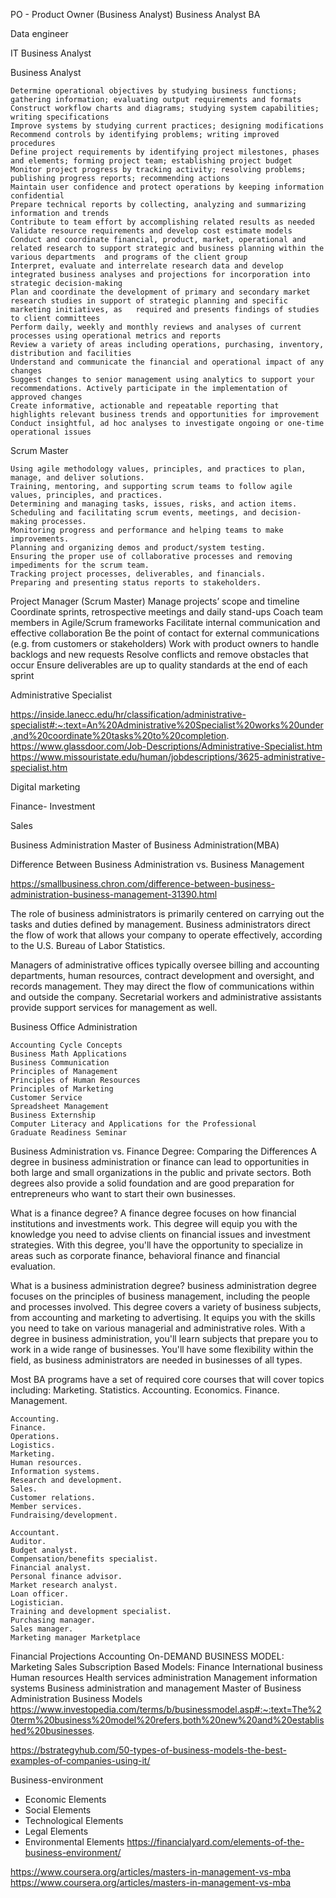 
PO - Product Owner (Business Analyst)
 Business Analyst BA
 
 Data engineer
 
 IT   Business Analyst
 
 Business Analyst

    Determine operational objectives by studying business functions; gathering information; evaluating output requirements and formats 
    Construct workflow charts and diagrams; studying system capabilities; writing specifications 
    Improve systems by studying current practices; designing modifications 
    Recommend controls by identifying problems; writing improved procedures 
    Define project requirements by identifying project milestones, phases and elements; forming project team; establishing project budget 
    Monitor project progress by tracking activity; resolving problems; publishing progress reports; recommending actions 
    Maintain user confidence and protect operations by keeping information confidential 
    Prepare technical reports by collecting, analyzing and summarizing information and trends 
    Contribute to team effort by accomplishing related results as needed 
    Validate resource requirements and develop cost estimate models 
    Conduct and coordinate financial, product, market, operational and related research to support strategic and business planning within the various departments  and programs of the client group
    Interpret, evaluate and interrelate research data and develop integrated business analyses and projections for incorporation into strategic decision-making
    Plan and coordinate the development of primary and secondary market research studies in support of strategic planning and specific marketing initiatives, as   required and presents findings of studies to client committees
    Perform daily, weekly and monthly reviews and analyses of current processes using operational metrics and reports 
    Review a variety of areas including operations, purchasing, inventory, distribution and facilities 
    Understand and communicate the financial and operational impact of any changes 
    Suggest changes to senior management using analytics to support your recommendations. Actively participate in the implementation of approved changes 
    Create informative, actionable and repeatable reporting that highlights relevant business trends and opportunities for improvement 
    Conduct insightful, ad hoc analyses to investigate ongoing or one-time operational issues 


Scrum Master

    Using agile methodology values, principles, and practices to plan, manage, and deliver solutions.
    Training, mentoring, and supporting scrum teams to follow agile values, principles, and practices.
    Determining and managing tasks, issues, risks, and action items.
    Scheduling and facilitating scrum events, meetings, and decision-making processes.
    Monitoring progress and performance and helping teams to make improvements.
    Planning and organizing demos and product/system testing.
    Ensuring the proper use of collaborative processes and removing impediments for the scrum team.
    Tracking project processes, deliverables, and financials.
    Preparing and presenting status reports to stakeholders.

Project Manager (Scrum Master)
    Manage projects’ scope and timeline
    Coordinate sprints, retrospective meetings and daily stand-ups
    Coach team members in Agile/Scrum frameworks
    Facilitate internal communication and effective collaboration
    Be the point of contact for external communications (e.g. from customers or stakeholders)
    Work with product owners to handle backlogs and new requests
    Resolve conflicts and remove obstacles that occur
    Ensure deliverables are up to quality standards at the end of each sprint


Administrative Specialist


https://inside.lanecc.edu/hr/classification/administrative-specialist#:~:text=An%20Administrative%20Specialist%20works%20under,and%20coordinate%20tasks%20to%20completion.
https://www.glassdoor.com/Job-Descriptions/Administrative-Specialist.htm 
https://www.missouristate.edu/human/jobdescriptions/3625-administrative-specialist.htm 



Digital marketing

Finance- Investment 


Sales

 Business Administration 
 Master of Business Administration(MBA)

Difference Between Business Administration vs. Business Management

https://smallbusiness.chron.com/difference-between-business-administration-business-management-31390.html

The role of business administrators is primarily centered on carrying out the tasks and duties defined by management. Business administrators direct the flow of work that allows your company to operate effectively, according to the U.S. Bureau of Labor Statistics.

 Managers of administrative offices typically oversee billing and accounting departments, human resources, contract development and oversight, and records management. They may direct the flow of communications within and outside the company. Secretarial workers and administrative assistants provide support services for management as well.


Business Office Administration

    Accounting Cycle Concepts
    Business Math Applications
    Business Communication
    Principles of Management
    Principles of Human Resources
    Principles of Marketing
    Customer Service
    Spreadsheet Management
    Business Externship
    Computer Literacy and Applications for the Professional
    Graduate Readiness Seminar

Business Administration vs. Finance Degree: Comparing the Differences
    A degree in business administration or finance can lead to opportunities in both large and small organizations in the public and private sectors. Both degrees also provide a solid foundation and are good preparation for entrepreneurs who want to start their own businesses. 

What is a finance degree?
    A finance degree focuses on how financial institutions and investments work. This degree will equip you with the knowledge you need to advise clients on financial issues and investment strategies. With this degree, you'll have the opportunity to specialize in areas such as corporate finance, behavioral finance and financial evaluation.

What is a business administration degree?
     business administration degree focuses on the principles of business management, including the people and processes involved. This degree covers a variety of business subjects, from accounting and marketing to advertising. It equips you with the skills you need to take on various managerial and administrative roles. With a degree in business administration, you'll learn subjects that prepare you to work in a wide range of businesses. You'll have some flexibility within the field, as business administrators are needed in businesses of all types.


Most  BA programs have a set of required core courses that will cover topics including:
    Marketing.
    Statistics.
    Accounting.
    Economics.
    Finance.
    Management.
    
    
    Accounting.
    Finance.
    Operations.
    Logistics.
    Marketing.
    Human resources.
    Information systems.
    Research and development.
    Sales.
    Customer relations.
    Member services.
    Fundraising/development.

    Accountant.
    Auditor.
    Budget analyst.
    Compensation/benefits specialist.
    Financial analyst.
    Personal finance advisor.
    Market research analyst.
    Loan officer.
    Logistician.
    Training and development specialist.
    Purchasing manager.
    Sales manager.
    Marketing manager Marketplace
 Financial Projections
    Accounting  On-DEMAND BUSINESS MODEL:
    Marketing
    Sales Subscription Based Models:
    Finance
    International business
    Human resources
    Health services administration
    Management information systems
    Business administration and management
    Master of Business Administration
Business Models
https://www.investopedia.com/terms/b/businessmodel.asp#:~:text=The%20term%20business%20model%20refers,both%20new%20and%20established%20businesses.

https://bstrategyhub.com/50-types-of-business-models-the-best-examples-of-companies-using-it/

Business-environment	
+ Economic Elements
+ Social Elements
+ Technological Elements
+ Legal Elements
+ Environmental Elements
https://financialyard.com/elements-of-the-business-environment/

https://www.coursera.org/articles/masters-in-management-vs-mba
https://www.coursera.org/articles/masters-in-management-vs-mba